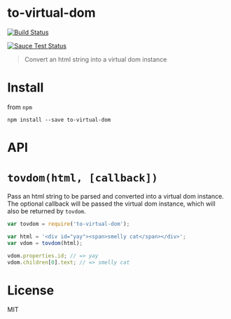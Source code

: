 # to-virtual-dom

[![Build Status](https://travis-ci.org/dustinhayes/to-virtual-dom.svg?branch=master)](https://travis-ci.org/dustinhayes/to-virtual-dom)

[![Sauce Test Status](https://saucelabs.com/browser-matrix/dh--to-virtual-dom.svg)](https://saucelabs.com/u/dh--to-virtual-dom)

> Convert an html string into a virtual dom instance

# Install

from `npm`

```
npm install --save to-virtual-dom
```

# API

# `tovdom(html, [callback])`

Pass an html string to be parsed and converted into a virtual dom instance. The optional callback will be passed the virtual dom instance, which will also be returned by `tovdom`.

```javascript
var tovdom = require('to-virtual-dom');

var html = '<div id="yay"><span>smelly cat</span></div>';
var vdom = tovdom(html);

vdom.properties.id; // => yay
vdom.children[0].text; // => smelly cat
```

# License

MIT
